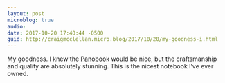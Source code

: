 ```yaml
---
layout: post
microblog: true
audio: 
date: 2017-10-20 17:40:44 -0500
guid: http://craigmcclellan.micro.blog/2017/10/20/my-goodness-i.html
---
```

My goodness. I knew the [Panobook](https://www.studioneat.com/products/panobook) would be nice, but the craftsmanship and quality are absolutely stunning. This is the nicest notebook I’ve ever owned. 

